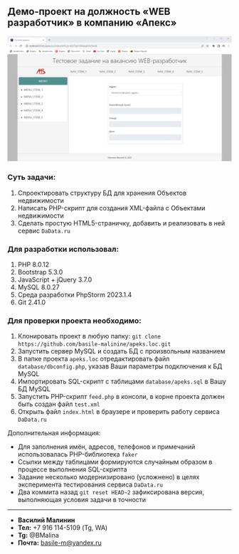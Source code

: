 ## Демо-проект на должность «WEB разработчик» в компанию «Апекс»

![](public/images/demo.png)

### Суть задачи:
1. Спроектировать структуру БД для хранения Объектов недвижимости
2. Написать PHP-скрипт для создания XML-файла с Объектами недвижимости
3. Сделать простую HTML5-страничку, добавить и реализовать в ней сервис ```DaData.ru```

### Для разработки использовал:
1. PHP 8.0.12
2. Bootstrap 5.3.0
3. JavaScript + jQuery 3.7.0
4. MySQL 8.0.27
5. Среда разработки PhpStorm 2023.1.4
6. Git 2.41.0

### Для проверки проекта необходимо:
1. Клонировать проект в любую папку: ```git clone https://github.com/basile-malinine/apeks.loc.git```
2. Запустить сервер MySQL и создать БД с произвольным названием
3. В папке проекта ```apeks.loc``` отредактировать файл ```database/dbconfig.php```, указав Ваши параметры подключения к БД MySQL
4. Импортировать SQL-скрипт с таблицами ```database/apeks.sql``` в Вашу БД MySQL
5. Запустить PHP-скрипт ```feed.php``` в консоли, в корне проекта должен быть создан файл ```test.xml```
6. Открыть файл ```index.html``` в браузере и проверить работу сервиса ```DaData.ru```

Дополнительная информация:
- Для заполнения имён, адресов, телефонов и примечаний использовалась PHP-библиотека ```faker```
- Ссылки между таблицами формируются случайным образом в процессе выполнения SQL-скрипта
- Задание несколько модернизировано (усложнено) в целях эксперимента тестирования сервиса ```DaData.ru```
- Два коммита назад ```git reset HEAD~2``` зафиксирована версия, выполняющая условия задачи в точности

---

- **Василий Малинин**
- **Тел:** +7 916 114-5109 (Tg, WA)
- **Tg:** @BMalina
- **Почта:** basile-m@yandex.ru
